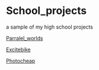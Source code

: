 # School_projects
a sample of my high school projects

[Parralel_worlds](School_projetcs/Parralel_worlds)



[Excitebike](School_projetcs/Excitebike)



[Photocheap](School_projetcs/Photocheap)


